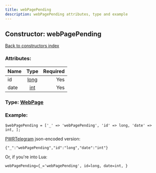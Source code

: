 ```yaml
---
title: webPagePending
description: webPagePending attributes, type and example
---
```

## Constructor: webPagePending  
[Back to constructors index](index.md)



### Attributes:

| Name     |    Type       | Required |
|----------|:-------------:|---------:|
|id|[long](../types/long.md) | Yes|
|date|[int](../types/int.md) | Yes|



### Type: [WebPage](../types/WebPage.md)


### Example:

```
$webPagePending = ['_' => 'webPagePending', 'id' => long, 'date' => int, ];
```  

[PWRTelegram](https://pwrtelegram.xyz) json-encoded version:

```
{"_":"webPagePending","id":"long","date":"int"}
```


Or, if you're into Lua:  


```
webPagePending={_='webPagePending', id=long, date=int, }

```


